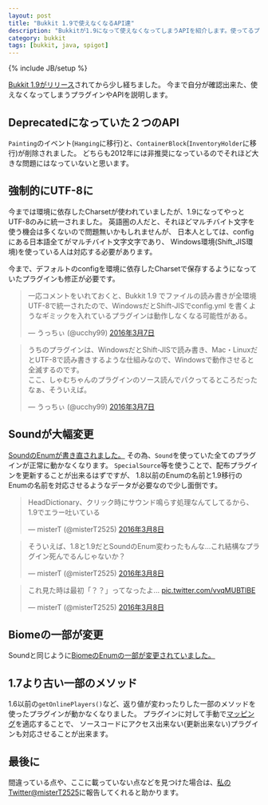 ```yaml
---
layout: post
title: "Bukkit 1.9で使えなくなるAPI達"
description: "Bukkitが1.9になって使えなくなってしまうAPIを紹介します。使ってるプラグインも死にます。"
category: bukkit
tags: [bukkit, java, spigot]
---
```

{% include JB/setup %}

[Bukkit 1.9がリリース](https://www.spigotmc.org/threads/127186/)されてから少し経ちました。
今まで自分が確認出来た、使えなくなってしまうプラグインやAPIを説明します。

## Deprecatedになっていた２つのAPI

`Painting`のイベント(`Hanging`に移行)と、`ContainerBlock`(`InventoryHolder`に移行)が削除されました。
どちらも2012年には非推奨になっているのでそれほど大きな問題にはなっていないと思います。

## 強制的にUTF-8に

今までは環境に依存したCharsetが使われていましたが、1.9になってやっとUTF-8のみに統一されました。
英語圏の人だと、それほどマルチバイト文字を使う機会は多くないので問題無いかもしれませんが、
日本人としては、configにある日本語全てがマルチバイト文字文字であり、
Windows環境(Shift_JIS環境)を使っている人は対応する必要があります。

今まで、デフォルトのconfigを環境に依存したCharsetで保存するようになっていたプラグインも修正が必要です。

<blockquote class="twitter-tweet" data-lang="ja"><p lang="ja" dir="ltr">一応コメントをいれておくと、Bukkit 1.9 でファイルの読み書きが全環境UTF-8で統一されたので、WindowsだとShift-JISでconfig.yml を書くようなギミックを入れているプラグインは動作しなくなる可能性がある。</p>&mdash; うっちぃ (@ucchy99) <a href="https://twitter.com/ucchy99/status/706815048505667584">2016年3月7日</a></blockquote>
<blockquote class="twitter-tweet" data-lang="ja"><p lang="ja" dir="ltr">うちのプラグインは、WindowsだとShift-JISで読み書き、Mac・LinuxだとUTF-8で読み書きするような仕組みなので、Windowsで動作させると全滅するのです。<br>ここ、しゃむちゃんのプラグインのソース読んでパクってるところだったなぁ、そういえば。</p>&mdash; うっちぃ (@ucchy99) <a href="https://twitter.com/ucchy99/status/706816174927908864">2016年3月7日</a></blockquote>

## Soundが大幅変更

[SoundのEnumが書き直されました。](https://hub.spigotmc.org/stash/projects/SPIGOT/repos/bukkit/commits/7898a2a2d2d81308e73e9ed37725f53d7ad37bfc#src/main/java/org/bukkit/Sound.java)
その為、`Sound`を使っていた全てのプラグインが正常に動かなくなります。
`SpecialSource`等を使うことで、配布プラグインを更新することが出来るはずですが、
1.8以前のEnumの名前と1.9移行のEnumの名前を対応させるようなデータが必要なので少し面倒です。

<blockquote class="twitter-tweet" data-lang="ja"><p lang="ja" dir="ltr">HeadDictionary、クリック時にサウンド鳴らす処理なんてしてるから、1.9でエラー吐いている</p>&mdash; misterT (@misterT2525) <a href="https://twitter.com/misterT2525/status/707047823670247425">2016年3月8日</a></blockquote>
<blockquote class="twitter-tweet" data-lang="ja"><p lang="ja" dir="ltr">そういえば、1.8と1.9だとSoundのEnum変わったもんな...これ結構なプラグイン死んでるんじゃないか？</p>&mdash; misterT (@misterT2525) <a href="https://twitter.com/misterT2525/status/707048038028546049">2016年3月8日</a></blockquote>
<blockquote class="twitter-tweet" data-lang="ja"><p lang="ja" dir="ltr">これ見た時は最初「？？」ってなったよ... <a href="https://t.co/vvqMUBTlBE">pic.twitter.com/vvqMUBTlBE</a></p>&mdash; misterT (@misterT2525) <a href="https://twitter.com/misterT2525/status/707058130341892096">2016年3月8日</a></blockquote>

## Biomeの一部が変更

Soundと同じように[BiomeのEnumの一部が変更されていました。](https://hub.spigotmc.org/stash/projects/SPIGOT/repos/bukkit/commits/7898a2a2d2d81308e73e9ed37725f53d7ad37bfc#src/main/java/org/bukkit/block/Biome.java)

## 1.7より古い一部のメソッド

1.6以前の`getOnlinePlayers()`など、返り値が変わったりした一部のメソッドを使ったプラグインが動かなくなりました。
プラグインに対して手動で[マッピング](https://hub.spigotmc.org/stash/projects/SPIGOT/repos/craftbukkit/browse/deprecation-mappings.csrg)を適応することで、
ソースコードにアクセス出来ない(更新出来ない)プラグインも対応させることが出来ます。

## 最後に

間違っている点や、ここに載っていない点などを見つけた場合は、[私のTwitter@misterT2525](https://twitter.com/misterT2525)に報告してくれると助かります。

<script async src="//platform.twitter.com/widgets.js" charset="utf-8"></script>
